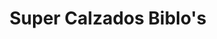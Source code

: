 ---
title: "Super Calzados Biblo's"
url: /ciudad-guayana-puerto-ordaz/super-calzados-biblos/
shop: Schuhe
---